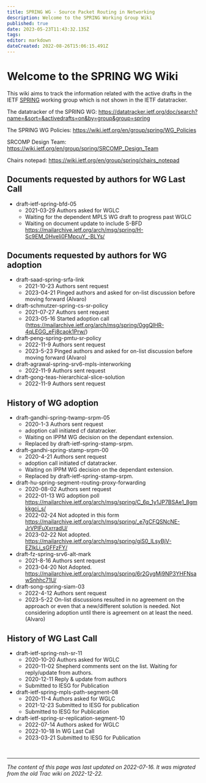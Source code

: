 ```yaml
---
title: SPRING WG - Source Packet Routing in Networking
description: Welcome to the SPRING Working Group Wiki
published: true
date: 2023-05-23T11:43:32.135Z
tags: 
editor: markdown
dateCreated: 2022-08-26T15:06:15.491Z
---
```


# Welcome to the SPRING WG Wiki

This wiki aims to track the information related with the active drafts in the IETF [SPRING](https://datatracker.ietf.org/group/spring/) working group which is not shown in the IETF datatracker. 

The datatracker of the SPRING WG:
https://datatracker.ietf.org/doc/search?name=&sort=&activedrafts=on&by=group&group=spring

The SPRING WG Policies:
https://wiki.ietf.org/en/group/spring/WG_Policies

SRCOMP Design Team:
https://wiki.ietf.org/en/group/spring/SRCOMP_Design_Team

Chairs notepad: https://wiki.ietf.org/en/group/spring/chairs_notepad

## Documents requested by authors for WG Last Call
* draft-ietf-spring-bfd-05
   * 2021-03-29 Authors asked for WGLC
   * Waiting for the dependent MPLS WG draft to progress past WGLC
   * Waiting on document update to include S-BFD https://mailarchive.ietf.org/arch/msg/spring/H-Sc9EM_0Hveli0FMpcuY_-BLYs/


## Documents requested by authors for WG adoption
* draft-saad-spring-srfa-link
   * 2021-10-23 Authors sent request
   * 2023-04-21 Pinged authors and asked for on-list discussion before moving forward (Alvaro)
* draft-schmutzer-spring-cs-sr-policy
   * 2021-07-27 Authors sent request
   * 2023-05-16 Started adoption call (https://mailarchive.ietf.org/arch/msg/spring/0ggQlHR-4qLEGG_eFj8caok1Prw/)
* draft-peng-spring-pmtu-sr-policy
   * 2022-11-9 Authors sent request
   * 2023-5-23 Pinged authors and asked for on-list discussion before moving forward (Alvaro)
* draft-agrawal-spring-srv6-mpls-interworking
   * 2022-11-9 Authors sent request     
* draft-gong-teas-hierarchical-slice-solution
   * 2022-11-9 Authors sent request    
   
## History of WG adoption
* draft-gandhi-spring-twamp-srpm-05
   * 2020-1-3 Authors sent request
   * adoption call initiated cf datatracker.
   * Waiting on IPPM WG decision on the dependant extension.
   * Replaced by draft-ietf-spring-stamp-srpm.
* draft-gandhi-spring-stamp-srpm-00
   * 2020-4-21 Authors sent request
   * adoption call initiated cf datatracker.
   * Waiting on IPPM WG decision on the dependant extension.
   * Replaced by draft-ietf-spring-stamp-srpm.
* draft-hu-spring-segment-routing-proxy-forwarding
   * 2020-08-02 Authors sent request
   * 2022-01-13 WG adoption poll https://mailarchive.ietf.org/arch/msg/spring/C_6p_1y1JP7BSAe1_8gmkkgci_s/
   * 2022-02-24 Not adopted in this form https://mailarchive.ietf.org/arch/msg/spring/_e7gCFQSNcNE-JrVPIFuXxrradU/
   * 2023-02-22 Not adopted. https://mailarchive.ietf.org/arch/msg/spring/giS0_lLsyBjV-EZlkLi_sGFFzFY/   
 * draft-fz-spring-srv6-alt-mark
   * 2021-8-16 Authors sent request
   * 2023-04-20 Not Adopted.
https://mailarchive.ietf.org/arch/msg/spring/6r2GygMj9NP3YHFNsawSnhhc71U/
* draft-song-spring-siam-03
   * 2022-4-12 Authors sent request
   * 2023-5-22 On-list discussions resulted in no agreement on the approach or even that a new/different solution is needed.  Not considering adoption until there is agreement on at least the need. (Alvaro) 


## History of WG Last Call
* draft-ietf-spring-nsh-sr-11 
   * 2020-10-20 Authors asked for WGLC
   * 2020-11-02 Shepherd comments sent on the list. Waiting for reply/update from authors.
   * 2020-12-11 Reply & update from authors
   * Submitted to IESG for Publication
* draft-ietf-spring-mpls-path-segment-08 
   * 2020-11-4 Authors asked for WGLC
   * 2021-12-23 Submitted to IESG for publication
   * Submitted to IESG for Publication
* draft-ietf-spring-sr-replication-segment-10
   * 2022-07-14 Authors asked for WGLC
   * 2022-10-18 In WG Last Call
   * 2023-03-21 Submitted to IESG for Publication

&nbsp;

---

*The content of this page was last updated on 2022-07-16. It was migrated from the old Trac wiki on 2022-12-22.*